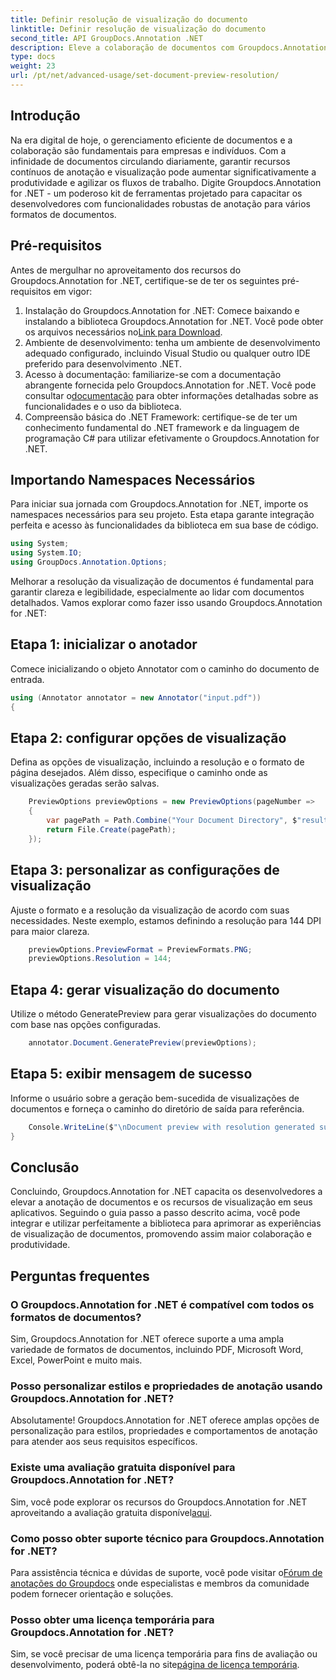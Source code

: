 ```yaml
---
title: Definir resolução de visualização do documento
linktitle: Definir resolução de visualização do documento
second_title: API GroupDocs.Annotation .NET
description: Eleve a colaboração de documentos com Groupdocs.Annotation for .NET, agilizando a anotação e visualizando funcionalidades perfeitamente.
type: docs
weight: 23
url: /pt/net/advanced-usage/set-document-preview-resolution/
---
```

## Introdução
Na era digital de hoje, o gerenciamento eficiente de documentos e a colaboração são fundamentais para empresas e indivíduos. Com a infinidade de documentos circulando diariamente, garantir recursos contínuos de anotação e visualização pode aumentar significativamente a produtividade e agilizar os fluxos de trabalho. Digite Groupdocs.Annotation for .NET - um poderoso kit de ferramentas projetado para capacitar os desenvolvedores com funcionalidades robustas de anotação para vários formatos de documentos.
## Pré-requisitos
Antes de mergulhar no aproveitamento dos recursos do Groupdocs.Annotation for .NET, certifique-se de ter os seguintes pré-requisitos em vigor:
1.  Instalação do Groupdocs.Annotation for .NET: Comece baixando e instalando a biblioteca Groupdocs.Annotation for .NET. Você pode obter os arquivos necessários no[Link para Download](https://releases.groupdocs.com/annotation/net/).
2. Ambiente de desenvolvimento: tenha um ambiente de desenvolvimento adequado configurado, incluindo Visual Studio ou qualquer outro IDE preferido para desenvolvimento .NET.
3. Acesso à documentação: familiarize-se com a documentação abrangente fornecida pelo Groupdocs.Annotation for .NET. Você pode consultar o[documentação](https://reference.groupdocs.com/annotation/net/) para obter informações detalhadas sobre as funcionalidades e o uso da biblioteca.
4. Compreensão básica do .NET Framework: certifique-se de ter um conhecimento fundamental do .NET framework e da linguagem de programação C# para utilizar efetivamente o Groupdocs.Annotation for .NET.

## Importando Namespaces Necessários
Para iniciar sua jornada com Groupdocs.Annotation for .NET, importe os namespaces necessários para seu projeto. Esta etapa garante integração perfeita e acesso às funcionalidades da biblioteca em sua base de código.

```csharp
using System;
using System.IO;
using GroupDocs.Annotation.Options;
```

Melhorar a resolução da visualização de documentos é fundamental para garantir clareza e legibilidade, especialmente ao lidar com documentos detalhados. Vamos explorar como fazer isso usando Groupdocs.Annotation for .NET:
## Etapa 1: inicializar o anotador
Comece inicializando o objeto Annotator com o caminho do documento de entrada.
```csharp
using (Annotator annotator = new Annotator("input.pdf"))
{
```
## Etapa 2: configurar opções de visualização
Defina as opções de visualização, incluindo a resolução e o formato de página desejados. Além disso, especifique o caminho onde as visualizações geradas serão salvas.
```csharp
    PreviewOptions previewOptions = new PreviewOptions(pageNumber =>
    {
        var pagePath = Path.Combine("Your Document Directory", $"result_with_resolution_{pageNumber}.png");
        return File.Create(pagePath);
    });
```
## Etapa 3: personalizar as configurações de visualização
Ajuste o formato e a resolução da visualização de acordo com suas necessidades. Neste exemplo, estamos definindo a resolução para 144 DPI para maior clareza.
```csharp
    previewOptions.PreviewFormat = PreviewFormats.PNG;
    previewOptions.Resolution = 144;
```
## Etapa 4: gerar visualização do documento
Utilize o método GeneratePreview para gerar visualizações do documento com base nas opções configuradas.
```csharp
    annotator.Document.GeneratePreview(previewOptions);
```
## Etapa 5: exibir mensagem de sucesso
Informe o usuário sobre a geração bem-sucedida de visualizações de documentos e forneça o caminho do diretório de saída para referência.
```csharp
    Console.WriteLine($"\nDocument preview with resolution generated successfully.\nCheck output in {"Your Document Directory"}.");
}
```

## Conclusão
Concluindo, Groupdocs.Annotation for .NET capacita os desenvolvedores a elevar a anotação de documentos e os recursos de visualização em seus aplicativos. Seguindo o guia passo a passo descrito acima, você pode integrar e utilizar perfeitamente a biblioteca para aprimorar as experiências de visualização de documentos, promovendo assim maior colaboração e produtividade.
## Perguntas frequentes
### O Groupdocs.Annotation for .NET é compatível com todos os formatos de documentos?
Sim, Groupdocs.Annotation for .NET oferece suporte a uma ampla variedade de formatos de documentos, incluindo PDF, Microsoft Word, Excel, PowerPoint e muito mais.
### Posso personalizar estilos e propriedades de anotação usando Groupdocs.Annotation for .NET?
Absolutamente! Groupdocs.Annotation for .NET oferece amplas opções de personalização para estilos, propriedades e comportamentos de anotação para atender aos seus requisitos específicos.
### Existe uma avaliação gratuita disponível para Groupdocs.Annotation for .NET?
Sim, você pode explorar os recursos do Groupdocs.Annotation for .NET aproveitando a avaliação gratuita disponível[aqui](https://releases.groupdocs.com/).
### Como posso obter suporte técnico para Groupdocs.Annotation for .NET?
 Para assistência técnica e dúvidas de suporte, você pode visitar o[Fórum de anotações do Groupdocs](https://forum.groupdocs.com/c/annotation/10) onde especialistas e membros da comunidade podem fornecer orientação e soluções.
### Posso obter uma licença temporária para Groupdocs.Annotation for .NET?
 Sim, se você precisar de uma licença temporária para fins de avaliação ou desenvolvimento, poderá obtê-la no site[página de licença temporária](https://purchase.groupdocs.com/temporary-license/).